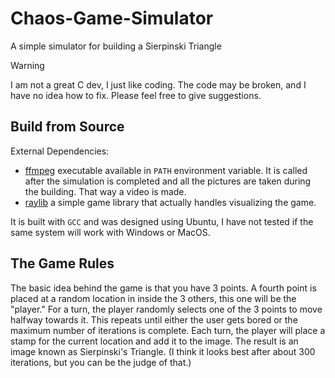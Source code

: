 # Chaos-Game-Simulator
A simple simulator for building a Sierpinski Triangle

> [!WARNING]
> I am not a great C dev, I just like coding. The code may be broken, and I have no idea how to fix. Please feel free to give suggestions.

## Build from Source

External Dependencies:
- [ffmpeg](https://ffmpeg.org/) executable available in `PATH` environment variable. It is called after the simulation is completed and all the pictures are taken during the building. That way a video is made.
- [raylib](https://www.raylib.com/index.html) a simple game library that actually handles visualizing the game.

It is built with `GCC` and was designed using Ubuntu, I have not tested if the same system will work with Windows or MacOS.

## The Game Rules
The basic idea behind the game is that you have 3 points. A fourth point is placed at a random location in inside the 3 others, this one will be the "player." For a turn, the player randomly selects one of the 3 points to move halfway towards it. This repeats until either the user gets bored or the maximum number of iterations is complete. Each turn, the player will place a stamp for the current location and add it to the image. The result is an image known as Sierpinski's Triangle. (I think it looks best after about 300 iterations, but you can be the judge of that.)
